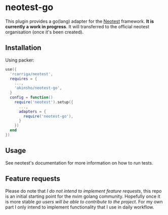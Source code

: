 # neotest-go

This plugin provides a go(lang) adapter for the [Neotest](https://github.com/rcarriga/neotest) framework.
**It is currently a work in progress**. It will transferred to the official neotest organisation (once it's been created).

## Installation

Using packer:

```lua
use({
  'rcarriga/neotest',
  requires = {
    ...,
    'akinsho/neotest-go',
  }
  config = function()
    require('neotest').setup({
      ...,
      adapters = {
        require('neotest-go'),
      }
    })
  end
})
```

## Usage

See neotest's documentation for more information on how to run tests.

## Feature requests

Please do note that _I do not intend to implement feature requests_, this repo is an initial starting point for the nvim golang community.
Hopefully once it is more stable _go users will be able to contribute to the project_. For my own part I only intend to implement functionality that
I use in daily workflow.

